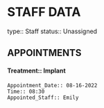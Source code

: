 # STAFF DATA
type:: Staff
status:: Unassigned

## APPOINTMENTS
#### Treatment:: Implant
	Appointment_Date:: 08-16-2022
	Time:: 08:30 
	Appointed_Staff:: Emily
